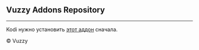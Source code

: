 <html lang="en">
  <head>
    <meta charset="utf-8">
    <meta http-equiv="X-UA-Compatible" content="IE=edge">
    <meta name="viewport" content="width=device-width, initial-scale=1">
    <title>Vuzzy Repository</title>
  </head>
  <body>
    <div class="container" style="margin-top: 30px;">
      <div class="jumbotron">
        <h2>Vuzzy Addons Repository</h2>
        <hr>
        <p Привет!</p>
        <p Этот репозиторий аддонов сделан для собственного использования.
        Для доступа с  <a href="http://kodi.tv/" target="_blank">Kodi</a>
        нужно установить <a href="https://nemiroff.github.io/kodi_repo/repo/repository.nemiroff/repository.nemiroff-1.0.1.zip">
        этот аддон</a> сначала.</p>
        <p class="text-just">&copy; Vuzzy</p>
      </div> 
    </div>
  </body>
</html>
